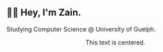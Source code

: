 ## 👋🏼 Hey, I'm Zain.
Studying Computer Science @ University of Guelph.
 <center>This text is centered.</center>
